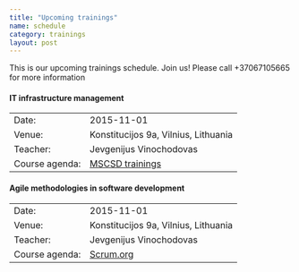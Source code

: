 ```yaml
---
title: "Upcoming trainings"
name: schedule
category: trainings
layout: post
---
```


This is our upcoming trainings schedule. Join us! Please call +37067105665 for more information

#### IT infrastructure management
<table>
  <tbody>
    <tr>
      <td>Date:</td>
      <td>2015-11-01</td>
    </tr>
    <tr>
      <td>Venue:</td>
      <td>Konstitucijos 9a, Vilnius, Lithuania</td>
    </tr>
    <tr>
      <td>Teacher:</td>
      <td>Jevgenijus Vinochodovas</td>
    </tr>
    <tr>
      <td>Course agenda:</td>
      <td><a href="http://www.microsoft.com" target="_blank">MSCSD trainings</a></td>
    </tr>
  </tbody>
</table>

#### Agile methodologies in software development 
<table>
  <tbody>
    <tr>
      <td>Date:</td>
      <td>2015-11-01</td>
    </tr>
    <tr>
      <td>Venue:</td>
      <td>Konstitucijos 9a, Vilnius, Lithuania</td>
    </tr>
    <tr>
      <td>Teacher:</td>
      <td>Jevgenijus Vinochodovas</td>
    </tr>
    <tr>
      <td>Course agenda:</td>
      <td><a href="http://www.scrum.org" target="_blank">Scrum.org</a></td>
    </tr>
  </tbody>
</table>
